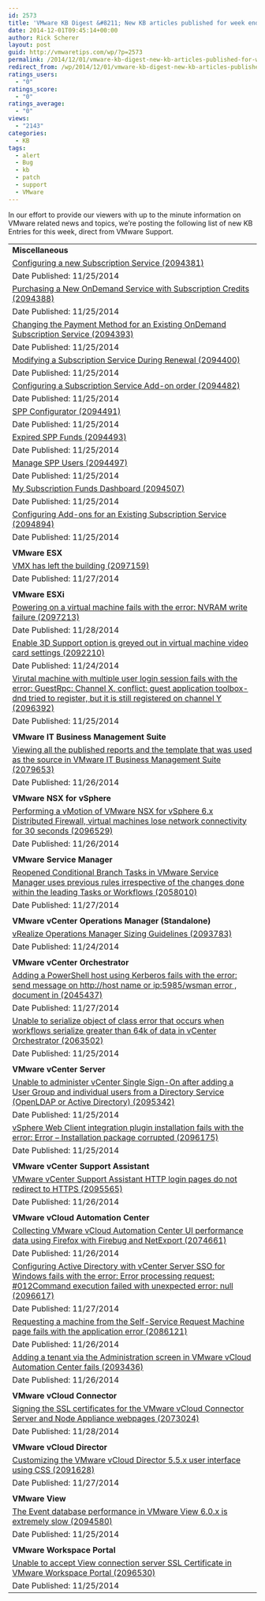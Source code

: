 ```yaml
---
id: 2573
title: 'VMware KB Digest &#8211; New KB articles published for week ending 11/29/14'
date: 2014-12-01T09:45:14+00:00
author: Rick Scherer
layout: post
guid: http://vmwaretips.com/wp/?p=2573
permalink: /2014/12/01/vmware-kb-digest-new-kb-articles-published-for-week-ending-112914/
redirect_from: /wp/2014/12/01/vmware-kb-digest-new-kb-articles-published-for-week-ending-112914/
ratings_users:
  - "0"
ratings_score:
  - "0"
ratings_average:
  - "0"
views:
  - "2143"
categories:
  - KB
tags:
  - alert
  - Bug
  - kb
  - patch
  - support
  - VMware
---
```

In our effort to provide our viewers with up to the minute information on VMware related news and topics, we&#8217;re posting the following list of new KB Entries for this week, direct from VMware Support.

<!--more-->

<table border="0" cellspacing="0" cellpadding="0">
  <tr>
    <td valign="top" width="727">
      <strong>Miscellaneous</strong>
    </td>
  </tr>
  
  <tr>
    <td valign="top" width="727">
      <a href="http://vmw.re/1rN2XVU">Configuring a new Subscription Service (2094381)</a>
    </td>
  </tr>
  
  <tr>
    <td valign="top" width="727">
      Date Published: 11/25/2014
    </td>
  </tr>
  
  <tr>
    <td valign="top" width="727">
      <a href="http://vmw.re/11JqZEO">Purchasing a New OnDemand Service with Subscription Credits (2094388)</a>
    </td>
  </tr>
  
  <tr>
    <td valign="top" width="727">
      Date Published: 11/25/2014
    </td>
  </tr>
  
  <tr>
    <td valign="top" width="727">
      <a href="http://vmw.re/11JqZEQ">Changing the Payment Method for an Existing OnDemand Subscription Service (2094393)</a>
    </td>
  </tr>
  
  <tr>
    <td valign="top" width="727">
      Date Published: 11/25/2014
    </td>
  </tr>
  
  <tr>
    <td valign="top" width="727">
      <a href="http://vmw.re/1rN2ZgF">Modifying a Subscription Service During Renewal (2094400)</a>
    </td>
  </tr>
  
  <tr>
    <td valign="top" width="727">
      Date Published: 11/25/2014
    </td>
  </tr>
  
  <tr>
    <td valign="top" width="727">
      <a href="http://vmw.re/11JqZEW">Configuring a Subscription Service Add-on order (2094482)</a>
    </td>
  </tr>
  
  <tr>
    <td valign="top" width="727">
      Date Published: 11/25/2014
    </td>
  </tr>
  
  <tr>
    <td valign="top" width="727">
      <a href="http://vmw.re/11JqZos">SPP Configurator (2094491)</a>
    </td>
  </tr>
  
  <tr>
    <td valign="top" width="727">
      Date Published: 11/25/2014
    </td>
  </tr>
  
  <tr>
    <td valign="top" width="727">
      <a href="http://vmw.re/11JqYkp">Expired SPP Funds (2094493)</a>
    </td>
  </tr>
  
  <tr>
    <td valign="top" width="727">
      Date Published: 11/25/2014
    </td>
  </tr>
  
  <tr>
    <td valign="top" width="727">
      <a href="http://vmw.re/1rN2YcD">Manage SPP Users (2094497)</a>
    </td>
  </tr>
  
  <tr>
    <td valign="top" width="727">
      Date Published: 11/25/2014
    </td>
  </tr>
  
  <tr>
    <td valign="top" width="727">
      <a href="http://vmw.re/1rN3183">My Subscription Funds Dashboard (2094507)</a>
    </td>
  </tr>
  
  <tr>
    <td valign="top" width="727">
      Date Published: 11/25/2014
    </td>
  </tr>
  
  <tr>
    <td valign="top" width="727">
      <a href="http://vmw.re/1rN3185">Configuring Add-ons for an Existing Subscription Service (2094894)</a>
    </td>
  </tr>
  
  <tr>
    <td valign="top" width="727">
      Date Published: 11/25/2014
    </td>
  </tr>
  
  <tr>
    <td valign="top" width="727">
    </td>
  </tr>
  
  <tr>
    <td valign="top" width="727">
      <strong>VMware ESX</strong>
    </td>
  </tr>
  
  <tr>
    <td valign="top" width="727">
      <a href="http://vmw.re/11JqZVo">VMX has left the building (2097159)</a>
    </td>
  </tr>
  
  <tr>
    <td valign="top" width="727">
      Date Published: 11/27/2014
    </td>
  </tr>
  
  <tr>
    <td valign="top" width="727">
    </td>
  </tr>
  
  <tr>
    <td valign="top" width="727">
      <strong>VMware ESXi</strong>
    </td>
  </tr>
  
  <tr>
    <td valign="top" width="727">
      <a href="http://vmw.re/11JqZVq">Powering on a virtual machine fails with the error: NVRAM write failure (2097213)</a>
    </td>
  </tr>
  
  <tr>
    <td valign="top" width="727">
      Date Published: 11/28/2014
    </td>
  </tr>
  
  <tr>
    <td valign="top" width="727">
      <a href="http://vmw.re/1rN2ZNr">Enable 3D Support option is greyed out in virtual machine video card settings (2092210)</a>
    </td>
  </tr>
  
  <tr>
    <td valign="top" width="727">
      Date Published: 11/24/2014
    </td>
  </tr>
  
  <tr>
    <td valign="top" width="727">
      <a href="http://vmw.re/1rN2ZNv">Virutal machine with multiple user login session fails with the error: GuestRpc: Channel X, conflict: guest application toolbox-dnd tried to register, but it is still registered on channel Y (2096392)</a>
    </td>
  </tr>
  
  <tr>
    <td valign="top" width="727">
      Date Published: 11/25/2014
    </td>
  </tr>
  
  <tr>
    <td valign="top" width="727">
    </td>
  </tr>
  
  <tr>
    <td valign="top" width="727">
      <strong>VMware IT Business Management Suite</strong>
    </td>
  </tr>
  
  <tr>
    <td valign="top" width="727">
      <a href="http://vmw.re/1rN31oC">Viewing all the published reports and the template that was used as the source in VMware IT Business Management Suite (2079653)</a>
    </td>
  </tr>
  
  <tr>
    <td valign="top" width="727">
      Date Published: 11/26/2014
    </td>
  </tr>
  
  <tr>
    <td valign="top" width="727">
    </td>
  </tr>
  
  <tr>
    <td valign="top" width="727">
      <strong>VMware NSX for vSphere</strong>
    </td>
  </tr>
  
  <tr>
    <td valign="top" width="727">
      <a href="http://vmw.re/1rN31oE">Performing a vMotion of VMware NSX for vSphere 6.x Distributed Firewall, virtual machines lose network connectivity for 30 seconds (2096529)</a>
    </td>
  </tr>
  
  <tr>
    <td valign="top" width="727">
      Date Published: 11/26/2014
    </td>
  </tr>
  
  <tr>
    <td valign="top" width="727">
    </td>
  </tr>
  
  <tr>
    <td valign="top" width="727">
      <strong>VMware Service Manager</strong>
    </td>
  </tr>
  
  <tr>
    <td valign="top" width="727">
      <a href="http://vmw.re/11JqYAM">Reopened Conditional Branch Tasks in VMware Service Manager uses previous rules irrespective of the changes done within the leading Tasks or Workflows (2058010)</a>
    </td>
  </tr>
  
  <tr>
    <td valign="top" width="727">
      Date Published: 11/27/2014
    </td>
  </tr>
  
  <tr>
    <td valign="top" width="727">
    </td>
  </tr>
  
  <tr>
    <td valign="top" width="727">
      <strong>VMware vCenter Operations Manager (Standalone)</strong>
    </td>
  </tr>
  
  <tr>
    <td valign="top" width="727">
      <a href="http://vmw.re/1rN2ZND">vRealize Operations Manager Sizing Guidelines (2093783)</a>
    </td>
  </tr>
  
  <tr>
    <td valign="top" width="727">
      Date Published: 11/24/2014
    </td>
  </tr>
  
  <tr>
    <td valign="top" width="727">
    </td>
  </tr>
  
  <tr>
    <td valign="top" width="727">
      <strong>VMware vCenter Orchestrator</strong>
    </td>
  </tr>
  
  <tr>
    <td valign="top" width="727">
      <a href="http://vmw.re/11JqYAQ">Adding a PowerShell host using Kerberos fails with the error: send message on http://host name or ip:5985/wsman error , document in <?xml version=”1.0? encoding=”UTF-8??> (2045437)</a>
    </td>
  </tr>
  
  <tr>
    <td valign="top" width="727">
      Date Published: 11/27/2014
    </td>
  </tr>
  
  <tr>
    <td valign="top" width="727">
      <a href="http://vmw.re/1rN303Z">Unable to serialize object of class error that occurs when workflows serialize greater than 64k of data in vCenter Orchestrator (2063502)</a>
    </td>
  </tr>
  
  <tr>
    <td valign="top" width="727">
      Date Published: 11/25/2014
    </td>
  </tr>
  
  <tr>
    <td valign="top" width="727">
    </td>
  </tr>
  
  <tr>
    <td valign="top" width="727">
      <strong>VMware vCenter Server</strong>
    </td>
  </tr>
  
  <tr>
    <td valign="top" width="727">
      <a href="http://vmw.re/11JqYAS">Unable to administer vCenter Single Sign-On after adding a User Group and individual users from a Directory Service (OpenLDAP or Active Directory) (2095342)</a>
    </td>
  </tr>
  
  <tr>
    <td valign="top" width="727">
      Date Published: 11/25/2014
    </td>
  </tr>
  
  <tr>
    <td valign="top" width="727">
      <a href="http://vmw.re/1rN31oM">vSphere Web Client integration plugin installation fails with the error: Error – Installation package corrupted (2096175)</a>
    </td>
  </tr>
  
  <tr>
    <td valign="top" width="727">
      Date Published: 11/25/2014
    </td>
  </tr>
  
  <tr>
    <td valign="top" width="727">
    </td>
  </tr>
  
  <tr>
    <td valign="top" width="727">
      <strong>VMware vCenter Support Assistant</strong>
    </td>
  </tr>
  
  <tr>
    <td valign="top" width="727">
      <a href="http://vmw.re/11JqYko">VMware vCenter Support Assistant HTTP login pages do not redirect to HTTPS (2095565)</a>
    </td>
  </tr>
  
  <tr>
    <td valign="top" width="727">
      Date Published: 11/26/2014
    </td>
  </tr>
  
  <tr>
    <td valign="top" width="727">
    </td>
  </tr>
  
  <tr>
    <td valign="top" width="727">
      <strong>VMware vCloud Automation Center</strong>
    </td>
  </tr>
  
  <tr>
    <td valign="top" width="727">
      <a href="http://vmw.re/1rN304c">Collecting VMware vCloud Automation Center UI performance data using Firefox with Firebug and NetExport (2074661)</a>
    </td>
  </tr>
  
  <tr>
    <td valign="top" width="727">
      Date Published: 11/26/2014
    </td>
  </tr>
  
  <tr>
    <td valign="top" width="727">
      <a href="http://vmw.re/11JqYB0">Configuring Active Directory with vCenter Server SSO for Windows fails with the error: Error processing request: #012Command execution failed with unexpected error: null (2096617)</a>
    </td>
  </tr>
  
  <tr>
    <td valign="top" width="727">
      Date Published: 11/27/2014
    </td>
  </tr>
  
  <tr>
    <td valign="top" width="727">
      <a href="http://vmw.re/1rN31F8">Requesting a machine from the Self-Service Request Machine page fails with the application error (2086121)</a>
    </td>
  </tr>
  
  <tr>
    <td valign="top" width="727">
      Date Published: 11/26/2014
    </td>
  </tr>
  
  <tr>
    <td valign="top" width="727">
      <a href="http://vmw.re/11Jr1wq">Adding a tenant via the Administration screen in VMware vCloud Automation Center fails (2093436)</a>
    </td>
  </tr>
  
  <tr>
    <td valign="top" width="727">
      Date Published: 11/26/2014
    </td>
  </tr>
  
  <tr>
    <td valign="top" width="727">
    </td>
  </tr>
  
  <tr>
    <td valign="top" width="727">
      <strong>VMware vCloud Connector</strong>
    </td>
  </tr>
  
  <tr>
    <td valign="top" width="727">
      <a href="http://vmw.re/1rN30kC">Signing the SSL certificates for the VMware vCloud Connector Server and Node Appliance webpages (2073024)</a>
    </td>
  </tr>
  
  <tr>
    <td valign="top" width="727">
      Date Published: 11/28/2014
    </td>
  </tr>
  
  <tr>
    <td valign="top" width="727">
    </td>
  </tr>
  
  <tr>
    <td valign="top" width="727">
      <strong>VMware vCloud Director</strong>
    </td>
  </tr>
  
  <tr>
    <td valign="top" width="727">
      <a href="http://vmw.re/11Jr1wu">Customizing the VMware vCloud Director 5.5.x user interface using CSS (2091628)</a>
    </td>
  </tr>
  
  <tr>
    <td valign="top" width="727">
      Date Published: 11/27/2014
    </td>
  </tr>
  
  <tr>
    <td valign="top" width="727">
    </td>
  </tr>
  
  <tr>
    <td valign="top" width="727">
      <strong>VMware View</strong>
    </td>
  </tr>
  
  <tr>
    <td valign="top" width="727">
      <a href="http://vmw.re/1rN30B3">The Event database performance in VMware View 6.0.x is extremely slow (2094580)</a>
    </td>
  </tr>
  
  <tr>
    <td valign="top" width="727">
      Date Published: 11/25/2014
    </td>
  </tr>
  
  <tr>
    <td valign="top" width="727">
    </td>
  </tr>
  
  <tr>
    <td valign="top" width="727">
      <strong>VMware Workspace Portal</strong>
    </td>
  </tr>
  
  <tr>
    <td valign="top" width="727">
      <a href="http://vmw.re/1rN30Bb">Unable to accept View connection server SSL Certificate in VMware Workspace Portal (2096530)</a>
    </td>
  </tr>
  
  <tr>
    <td valign="top" width="727">
      Date Published: 11/25/2014
    </td>
  </tr>
</table>

<div class="feedflare">
</div>